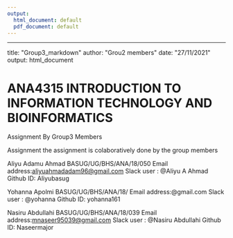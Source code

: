 ```yaml
---
output:
  html_document: default
  pdf_document: default
---
```

---
title: "Group3_markdown"
author: "Grou2 members"
date: "27/11/2021"
output: html_document
# ANA4315 INTRODUCTION TO INFORMATION TECHNOLOGY AND BIOINFORMATICS 

Assignment By Group3 Members

Assignment the assignment is colaboratively done by the group members


Aliyu Adamu Ahmad 
BASUG/UG/BHS/ANA/18/050
Email address:aliyuahmadadam96@gmail.com
Slack user : @Aliyu  A Ahmad
Github ID:  Aliyubasug



Yohanna Apolmi 
BASUG/UG/BHS/ANA/18/
Email address:@gmail.com
Slack user : @yohanna
Github ID: yohanna161



Nasiru Abdullahi 
BASUG/UG/BHS/ANA/18/039
Email address:mnaseer95039@gmail.com
Slack user : @Nasiru Abdullahi
Github ID: Naseermajor

